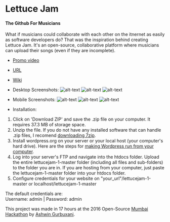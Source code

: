 Lettuce Jam 
=======

#### The Github For Musicians

What if musicians could collaborate with each other on the itnernet as easily as software developers do? That was the inspiration behind creating Lettuce Jam. It's an open-source, collaborative platform where musicians can upload their songs (even if they are incomplete).

* [Promo video](https://youtu.be/ZuoQEBISs2I)

* [URL](www.lettucejam.byethost5.com/wp/)

* [Wiki](https://github.com/gurbuxani/lettucejam-1/wiki)

* Desktop Screenshots:
 ![alt-text](http://i.imgur.com/tKkT2Go.png)
 ![alt-text](http://i.imgur.com/RKPbHfu.png)
 ![alt-text](http://i.imgur.com/T9gGWci.png)

* Mobile Screenshots:
 ![alt-text](https://i.imgur.com/ew9Yo9D.png)
 ![alt-text](https://i.imgur.com/5wQl0PD.png)
 ![alt-text](https://i.imgur.com/laYNcrj.png)

* Installation:

1. Click on 'Download ZIP' and save the .zip file on your computer. It requires 37.3 MB of storage space.
2. Unzip the file. If you do not have any installed software that can handle .zip files, I recomend [downloading 7zip](http://www.7-zip.org/).
3. Install wordpress.org on your server or your local host (your computer's hard drive). Here are the steps for [making Wordpress run from your computer](https://make.wordpress.org/core/handbook/tutorials/installing-a-local-server/). 
3. Log into your server's FTP and navigate into the htdocs folder. Upload the entire lettucejam-1-master folder (including all files and sub-folders) to the folder you are in. If you are hosting from your computer, just paste the lettucejam-1-master folder into your htdocs folder.
4. Configure credentials for your website on "your_url"/lettucejam-1-master or localhost/lettucejam-1-master
 
The default credentials are:  
Username: admin | 
Password: admin

This project was made in 17 hours at the 2016 Open-Source [Mumbai Hackathon](www.mumbaihackathon.in)  by [Ashwin Gurbuxani](www.theashwin.com).
